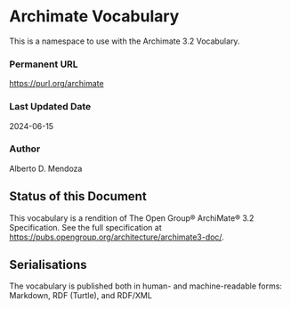 # Archimate Vocabulary
This is a namespace to use with the Archimate 3.2 Vocabulary.  

### Permanent URL
  https://purl.org/archimate
### Last Updated Date
  2024-06-15
### Author
  Alberto D. Mendoza

## Status of this Document
This vocabulary is a rendition of The Open Group® ArchiMate® 3.2 Specification. See the full specification at https://pubs.opengroup.org/architecture/archimate3-doc/. 

## Serialisations
The vocabulary is published both in human- and machine-readable forms: Markdown, RDF (Turtle), and RDF/XML  
